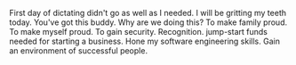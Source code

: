 First day of dictating didn't go as well as I needed. I will be gritting my
teeth today. You've got this buddy. Why are we doing this? To make family proud.
To make myself proud. To gain security. Recognition. jump-start funds needed for
starting a business. Hone my software engineering skills. Gain an environment of
successful people.
